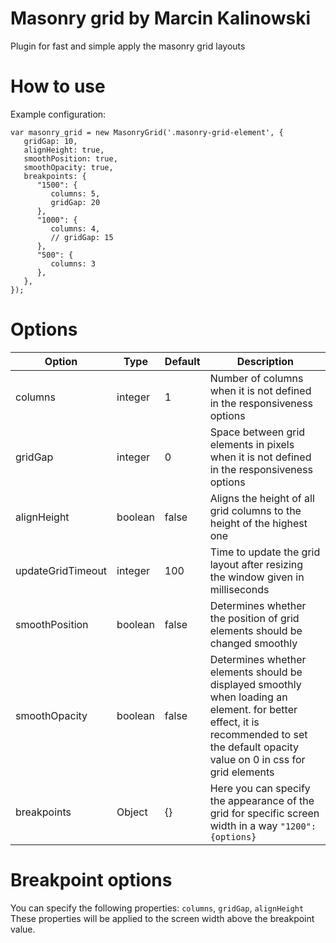 # Masonry grid by Marcin Kalinowski
Plugin for fast and simple apply the masonry grid layouts

# How to use
Example configuration:
```
var masonry_grid = new MasonryGrid('.masonry-grid-element', {
   gridGap: 10,
   alignHeight: true,
   smoothPosition: true,
   smoothOpacity: true,
   breakpoints: {
      "1500": {
         columns: 5,
         gridGap: 20
      },
      "1000": {
         columns: 4,
         // gridGap: 15
      },
      "500": {
         columns: 3
      },
   },
});
```

# Options
| Option            | Type    | Default | Description                                                                                                                                                                           |
|-------------------|---------|---------|---------------------------------------------------------------------------------------------------------------------------------------------------------------------------------------|
| columns           | integer | 1       | Number of columns when it is not defined in the responsiveness options                                                                                                                |
| gridGap           | integer | 0       | Space between grid elements in pixels when it is not defined in the responsiveness options                                                                                            |
| alignHeight       | boolean | false   | Aligns the height of all grid columns to the height of the highest one                                                                                                                |
| updateGridTimeout | integer | 100     | Time to update the grid layout after resizing the window given in milliseconds                                                                                                        |
| smoothPosition    | boolean | false   | Determines whether the position of grid elements should be changed smoothly                                                                                                           |
| smoothOpacity     | boolean | false   | Determines whether elements should be displayed smoothly when loading an element. for better effect, it is recommended to set the default opacity value on 0 in css for grid elements |
| breakpoints       | Object  | {}      | Here you can specify the appearance of the grid for specific screen width in a way `"1200": {options}`                                                                                |

# Breakpoint options
You can specify the following properties:
`columns`, `gridGap`, `alignHeight`
These properties will be applied to the screen width above the breakpoint value.
